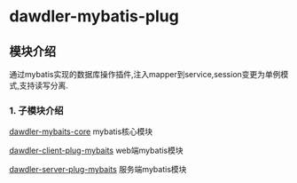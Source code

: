 # dawdler-mybatis-plug

## 模块介绍

通过mybatis实现的数据库操作插件,注入mapper到service,session变更为单例模式,支持读写分离.

### 1. 子模块介绍

[dawdler-mybaits-core](./dawdler-mybatis-core/README.md) mybatis核心模块

[dawdler-client-plug-mybaits](./dawdler-client-plug-mybatis/README.md)  web端mybatis模块

[dawdler-server-plug-mybaits](./dawdler-server-plug-mybatis/README.md)  服务端mybatis模块


